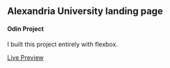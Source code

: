 ## Alexandria University landing page
#### Odin Project

I built this project entirely with flexbox.

[Live Preview](https://mabeny-dev.github.io/landing_page/)
